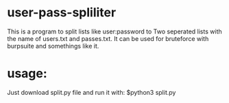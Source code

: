 # user-pass-spliliter

This is a program to split lists like user:password to
Two seperated lists with the name of users.txt and passes.txt.
It can be used for bruteforce with burpsuite and somethings like it.

# usage:

Just download split.py file and run it with: $python3 split.py

